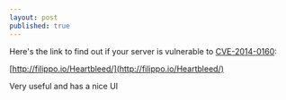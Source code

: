 ```yaml
---
layout: post
published: true
---
```


Here's the link to find out if your server is vulnerable to [CVE-2014-0160](http://heartbleed.com/):

[http://filippo.io/Heartbleed/](http://filippo.io/Heartbleed/)

Very useful and has a nice UI